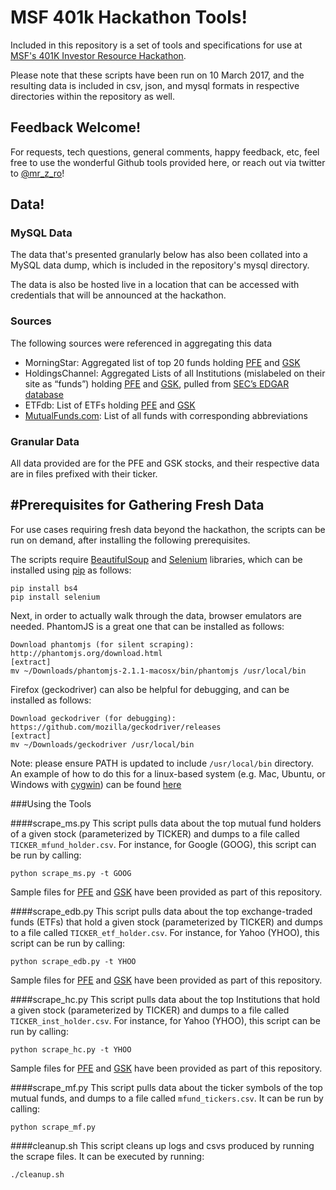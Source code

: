 # MSF 401k Hackathon Tools!

Included in this repository is a set of tools and specifications for use at [MSF's 401K Investor Resource Hackathon](https://twitter.com/MSF_USA/status/837702440636067840).

Please note that these scripts have been run on 10 March 2017, and the resulting data is included in csv, json, and mysql formats in respective directories within the repository as well.

## Feedback Welcome!

For requests, tech questions, general comments, happy feedback, etc, feel free to use the wonderful Github tools provided here, or reach out via twitter to [@mr_z_ro](https://twitter.com/mr_z_ro)!

## Data!

### MySQL Data

The data that's presented granularly below has also been collated into a MySQL data dump, which is included in the repository's mysql directory. 

The data is also be hosted live in a location that can be accessed with credentials that will be announced at the hackathon.

### Sources

The following sources were referenced in aggregating this data

- MorningStar: Aggregated list of top 20 funds holding [PFE](http://investors.morningstar.com/ownership/shareholders-major.html?t=PFE&region=usa&culture=en-US&ownerCountry=USA) and [GSK](http://investors.morningstar.com/ownership/shareholders-major.html?t=GSK&region=usa&culture=en-US&ownerCountry=USA)
- HoldingsChannel: Aggregated Lists of all Institutions (mislabeled on their site as “funds”) holding [PFE](https://www.holdingschannel.com/funds/holding-pfe/) and [GSK](https://www.holdingschannel.com/funds/holding-gsk/), pulled from [SEC’s EDGAR database](https://www.sec.gov/edgar/searchedgar/webusers.htm)
- ETFdb: List of ETFs holding [PFE](etfdb.com/stock/PFE/) and [GSK](etfdb.com/stock/GSK/)
- [MutualFunds.com](http://mutualfunds.com/funds/): List of all funds with corresponding abbreviations

### Granular Data

All data provided are for the PFE and GSK stocks, and their respective data are in files prefixed with their ticker.

## #Prerequisites for Gathering Fresh Data

For use cases requiring fresh data beyond the hackathon, the scripts can be run on demand, after installing the following prerequisites.

The scripts require [BeautifulSoup](https://pypi.python.org/pypi/bs4) and [Selenium](https://pypi.python.org/pypi/selenium) libraries, which can be installed using [pip](https://pip.pypa.io/en/stable/installing/) as follows:

```
pip install bs4
pip install selenium
```

Next, in order to actually walk through the data, browser emulators are needed. PhantomJS is a great one that can be installed as follows:

```
Download phantomjs (for silent scraping):
http://phantomjs.org/download.html
[extract]
mv ~/Downloads/phantomjs-2.1.1-macosx/bin/phantomjs /usr/local/bin
```

Firefox (geckodriver) can also be helpful for debugging, and can be installed as follows:

```
Download geckodriver (for debugging):
https://github.com/mozilla/geckodriver/releases
[extract]
mv ~/Downloads/geckodriver /usr/local/bin
```

Note: please ensure PATH is updated to include `/usr/local/bin` directory. An example of how to do this for a linux-based system (e.g. Mac, Ubuntu, or Windows with [cygwin](https://www.cygwin.com/)) can be found [here](http://stackoverflow.com/questions/14637979/how-to-permanently-set-path-on-linux)

###Using the Tools

####scrape_ms.py
This script pulls data about the top mutual fund holders of a given stock (parameterized by TICKER) and dumps to a file called `TICKER_mfund_holder.csv`. For instance, for Google (GOOG), this script can be run by calling:

```
python scrape_ms.py -t GOOG
```

Sample files for [PFE](https://github.com/mr-z-ro/msf-401k-hackathon-tools/blob/master/csv/PFE_mfund_holders.csv) and [GSK](https://github.com/mr-z-ro/msf-401k-hackathon-tools/blob/master/csv/GSK_mfund_holders.csv) have been provided as part of this repository.

####scrape_edb.py
This script pulls data about the top exchange-traded funds (ETFs) that hold a given stock (parameterized by TICKER) and dumps to a file called `TICKER_etf_holder.csv`. For instance, for Yahoo (YHOO), this script can be run by calling:

```
python scrape_edb.py -t YHOO
```

Sample files for [PFE](https://github.com/mr-z-ro/msf-401k-hackathon-tools/blob/master/csv/PFE_etf_holders.csv) and [GSK](https://github.com/mr-z-ro/msf-401k-hackathon-tools/blob/master/csv/GSK_etf_holders.csv) have been provided as part of this repository.

####scrape_hc.py
This script pulls data about the top Institutions that hold a given stock (parameterized by TICKER) and dumps to a file called `TICKER_inst_holder.csv`. For instance, for Yahoo (YHOO), this script can be run by calling:

```
python scrape_hc.py -t YHOO
```

Sample files for [PFE](https://github.com/mr-z-ro/msf-401k-hackathon-tools/blob/master/csv/PFE_inst_holders.csv) and [GSK](https://github.com/mr-z-ro/msf-401k-hackathon-tools/blob/master/csv/GSK_inst_holders.csv) have been provided as part of this repository.

####scrape_mf.py
This script pulls data about the ticker symbols of the top mutual funds, and dumps to a file called `mfund_tickers.csv`. It can be run by calling:

```
python scrape_mf.py
```

####cleanup.sh
This script cleans up logs and csvs produced by running the scrape files. It can be executed by running:

```
./cleanup.sh
```


